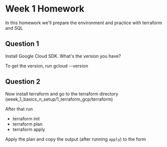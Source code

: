 # Week 1 Homework

In this homework we'll prepare the environment and practice with terraform and SQL

## Question 1

Install Google Cloud SDK. What's the version you have?

To get the version, run gcloud --version

## Question 2

Now install terraform and go to the terraform directory (week_1_basics_n_setup/1_terraform_gcp/terraform)

After that run

* terraform init
* terraform plan
* terraform apply

Apply the plan and copy the output (after running ```apply```) to the form
